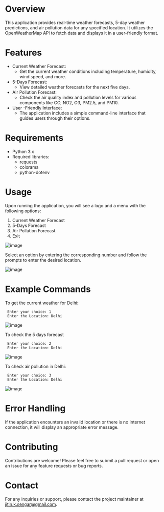 # Overview
This application provides real-time weather forecasts, 5-day weather predictions, and air pollution data for any specified location. It utilizes the OpenWeatherMap API to fetch data and displays it in a user-friendly format.

# Features
* Current Weather Forecast:
    - Get the current weather conditions including temperature, humidity, wind speed, and more.
* 5-Days Forecast:
    - View detailed weather forecasts for the next five days.
* Air Pollution Forecast:
    - Check the air quality index and pollution levels for various components like CO, NO2, O3, PM2.5, and PM10.
* User -Friendly Interface:
    - The application includes a simple command-line interface that guides users through their options.

# Requirements
* Python 3.x
* Required libraries:
    - requests
    - colorama
    - python-dotenv

# Usage
Upon running the application, you will see a logo and a menu with the following options:

1. Current Weather Forecast
2. 5-Days Forecast
3. Air Pollution Forecast
4. Exit

![image](https://github.com/user-attachments/assets/e8efa5e4-ff88-4376-a904-4a27a45050aa)

Select an option by entering the corresponding number and follow the prompts to enter the desired location.

![image](https://github.com/user-attachments/assets/7121ecc3-e80d-4a47-89c0-ef42c776c005)


# Example Commands
 To get the current weather for Delhi:

     Enter your choice: 1
     Enter the Location: Delhi

 ![image](https://github.com/user-attachments/assets/0f3a3e5e-74a7-48b4-823c-9ad94a9e8214)


 To check the 5 days forecast

     Enter your choice: 2
     Enter the Location: Delhi

 ![image](https://github.com/user-attachments/assets/9b016f6f-ec3f-41a7-9797-dfce8d703479)


 To check air pollution in Delhi:

     Enter your choice: 3
     Enter the Location: Delhi

 ![image](https://github.com/user-attachments/assets/e9fe2ade-7871-41fc-901d-a4bfda82f638)


# Error Handling
If the application encounters an invalid location or there is no internet connection, it will display an appropriate error message.

# Contributing
Contributions are welcome! Please feel free to submit a pull request or open an issue for any feature requests or bug reports.

# Contact
For any inquiries or support, please contact the project maintainer at jitin.k.sengar@gmail.com.
